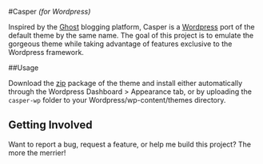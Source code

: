 #Casper
*(for Wordpress)*

Inspired by the [Ghost](http://ghost.org) blogging platform, Casper is a [Wordpress](http://wordpress.org) port of the default theme by the same name. The goal of this project is to emulate the gorgeous theme while taking advantage of features exclusive to the Wordpress framework.

##Usage

Download the [zip](https://github.com/lacymorrow/casper-wp/archive/master.zip) package of the theme and install either automatically through the Wordpress Dashboard > Appearance tab, or by uploading the `casper-wp` folder to your Wordpress/wp-content/themes directory.

## Getting Involved

Want to report a bug, request a feature, or help me build this project? The more the merrier!
